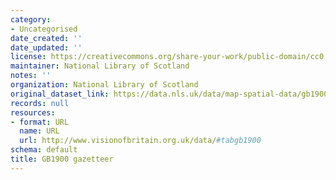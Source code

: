 ```yaml
---
category:
- Uncategorised
date_created: ''
date_updated: ''
license: https://creativecommons.org/share-your-work/public-domain/cc0
maintainer: National Library of Scotland
notes: ''
organization: National Library of Scotland
original_dataset_link: https://data.nls.uk/data/map-spatial-data/gb1900/
records: null
resources:
- format: URL
  name: URL
  url: http://www.visionofbritain.org.uk/data/#tabgb1900
schema: default
title: GB1900 gazetteer
---
```

